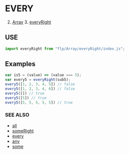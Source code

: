 # EVERY

2. [Array](../README.md)
    3. [everyRight](./README.md)


## USE

```javascript
import everyRight from "flp/Array/everyRight/index.js";
```

## Examples

```javascript
var is5 = (value) => (value === 5);
var every5 = everyRight(sub5);
every5([1, 2, 3, 4, 5]) // false
every5([1, 2, 3, 4, 6]) // false
every5([]) // true
every5([5]) // true
every5([5, 5, 5, 5, 5]) // true
```

### SEE ALSO

- [all](../all/README.md)
- [someRight](../someRight/README.md)
- [every](../every/README.md)
- [any](../any/README.md)
- [some](../some/README.md)
